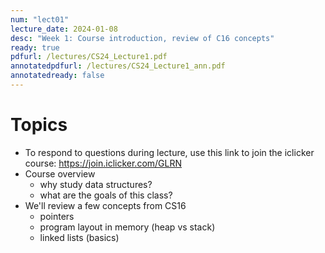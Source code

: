 ```yaml
---
num: "lect01"
lecture_date: 2024-01-08
desc: "Week 1: Course introduction, review of C16 concepts"
ready: true
pdfurl: /lectures/CS24_Lecture1.pdf
annotatedpdfurl: /lectures/CS24_Lecture1_ann.pdf
annotatedready: false
---
```



# Topics
* To respond to questions during lecture, use this link to join the iclicker course: <https://join.iclicker.com/GLRN>
* Course overview 
	- why study data structures?
	- what are the goals of this class?
* We'll review a few concepts from CS16
	- pointers
	- program layout in memory (heap vs stack)
	- linked lists (basics)

